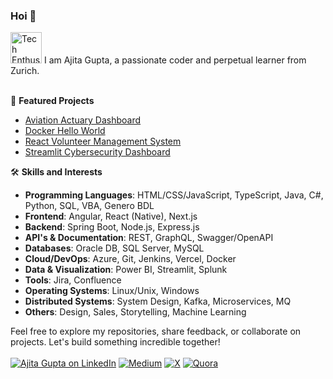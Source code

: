 ### Hoi 👋

<img src="https://github.com/user-attachments/assets/f3891e4a-7d5e-4ea4-ad71-2f4714aa67d4" alt="Tech Enthusiast" width="50" height="50">
I am Ajita Gupta, a passionate coder and perpetual learner from Zurich.
<br><br>

🚀 **Featured Projects**
<br>

- [Aviation Actuary Dashboard](https://github.com/ajitagupta/streamlit-aviation-dashboard)
- [Docker Hello World](https://github.com/ajitagupta/hello-docker)
- [React Volunteer Management System](https://github.com/ajitagupta/react-volunteer-management-system)
- [Streamlit Cybersecurity Dashboard](https://github.com/ajitagupta/streamlit-cybersecurity-dashboard)

🛠️ **Skills and Interests**
<br>
- **Programming Languages**: HTML/CSS/JavaScript, TypeScript, Java, C#, Python, SQL, VBA, Genero BDL
- **Frontend**: Angular, React (Native), Next.js
- **Backend**: Spring Boot, Node.js, Express.js
- **API's & Documentation**: REST, GraphQL, Swagger/OpenAPI
- **Databases**: Oracle DB, SQL Server, MySQL
- **Cloud/DevOps**: Azure, Git, Jenkins, Vercel, Docker
- **Data & Visualization**: Power BI, Streamlit, Splunk
- **Tools**: Jira, Confluence
- **Operating Systems**: Linux/Unix, Windows
- **Distributed Systems**: System Design, Kafka, Microservices, MQ
- **Others**: Design, Sales, Storytelling, Machine Learning

Feel free to explore my repositories, share feedback, or collaborate on projects. Let's build something incredible together!
<br><br>
[![Ajita Gupta on LinkedIn](https://img.shields.io/badge/LinkedIn-0077B5?style=for-the-badge&logo=linkedin&logoColor=white)](https://www.linkedin.com/in/ajita-gupta-430900109/)
[![Medium](https://img.shields.io/badge/Medium-12100E?style=for-the-badge&logo=medium&logoColor=white)](https://medium.com/@ajita-gupta)
[![X](https://img.shields.io/badge/X-%23000000.svg?style=for-the-badge&logo=X&logoColor=white)](https://x.com/AjitaOnX)
[![Quora](https://img.shields.io/badge/Quora-%23B92B27.svg?style=for-the-badge&logo=Quora&logoColor=white)](https://www.quora.com/profile/Ajita-Gupta-19)


<!--
**ajitagupta/ajitagupta** is a ✨ _special_ ✨ repository because its `README.md` (this file) appears on your GitHub profile.


More ideas up and about me:

- 🔭 I last wrote a [streamlit dashboard](https://github.com/ajitagupta/streamlit-cybersecurity-dashboard)
- 🌱 I’m currently learning azure, c#, .net
- 👯 I’m looking to collaborate on anything
- 🤔 I’m looking for help with the UI/UX design
- 💬 Ask me about Java, python, full-stack, computer science, linux
- 📫 How to reach me: LinkedIn
- 😄 Pronouns: she
- ⚡ Fun fact: I love to play
-->
